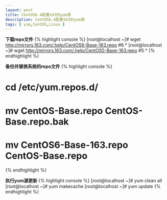 ```yaml
---
layout: post
title: CentOS6.4配置163的yum源
description: CentOS6.4配置163的yum源
tags: [ yum,CentOS,Linux ]
---
```


**下载repo文件**
{% highlight console  %}
[root@localhost ~]# wget http://mirrors.163.com/.help/CentOS6-Base-163.repo #6.*
[root@localhost ~]# wget http://mirrors.163.com/.help/CentOS5-Base-163.repo #5.*
{% endhighlight %}

**备份并替换系统的repo文件**
{% highlight console  %}
# cd /etc/yum.repos.d/
# mv CentOS-Base.repo CentOS-Base.repo.bak
# mv CentOS6-Base-163.repo CentOS-Base.repo
{% endhighlight %}

**执行yum源更新**
{% highlight console  %}
[root@localhost ~]# yum clean all
[root@localhost ~]# yum makecache
[root@localhost ~]# yum update
{% endhighlight %}